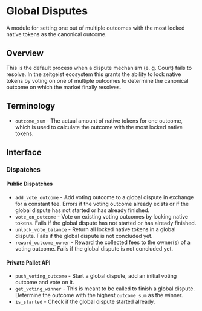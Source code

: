 # Global Disputes

A module for setting one out of multiple outcomes with the most locked native tokens as the canonical outcome.

## Overview

This is the default process when a dispute mechanism (e. g. Court) fails to resolve. In the zeitgeist ecosystem this grants the ability to lock native tokens by voting on one of multiple outcomes to determine the canonical outcome on which the market finally resolves.

## Terminology

- `outcome_sum` - The actual amount of native tokens for one outcome, which is used to calculate the outcome with the most locked native tokens.

## Interface

### Dispatches

#### Public Dispatches

- `add_vote_outcome` - Add voting outcome to a global dispute in exchange for a constant fee. Errors if the voting outcome already exists or if the global dispute has not started or has already finished.
- `vote_on_outcome` - Vote on existing voting outcomes by locking native tokens. Fails if the global dispute has not started or has already finished.
- `unlock_vote_balance` - Return all locked native tokens in a global dispute. Fails if the global dispute is not concluded yet.
- `reward_outcome_owner` - Reward the collected fees to the owner(s) of a voting outcome. Fails if the global dispute is not concluded yet.

#### Private Pallet API

- `push_voting_outcome` - Start a global dispute, add an initial voting outcome and vote on it.
- `get_voting_winner` - This is meant to be called to finish a global dispute. Determine the outcome with the highest `outcome_sum` as the winner.
- `is_started` - Check if the global dispute started already.
